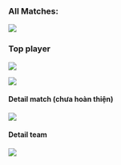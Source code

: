### All Matches: 
![](https://scontent.fhan14-1.fna.fbcdn.net/v/t1.15752-9/330997706_738541337874897_8904961964220807555_n.png?_nc_cat=101&ccb=1-7&_nc_sid=ae9488&_nc_ohc=f3EPjRgGFwAAX8XwhYi&_nc_ht=scontent.fhan14-1.fna&oh=03_AdQeD1zz3JvddhKzdTsKS6YFdHCDsKFbYmvIOR9lyEItrA&oe=64140E32)

### Top player
![](https://scontent.fhan14-3.fna.fbcdn.net/v/t1.15752-9/330900272_639973541220606_2314931987700154355_n.png?_nc_cat=104&ccb=1-7&_nc_sid=ae9488&_nc_ohc=4Np-N215XzMAX_OAP-0&_nc_ht=scontent.fhan14-3.fna&oh=03_AdRU2UMFy258YFvXckzcNj_OjllPWJ0xKfRERXolMwa6Rg&oe=64141BCD)

![](https://scontent.fhan14-1.fna.fbcdn.net/v/t1.15752-9/331243322_715154700228066_7799520545931680662_n.png?_nc_cat=107&ccb=1-7&_nc_sid=ae9488&_nc_ohc=NwAWxvuUJAYAX9P4JZ8&_nc_ht=scontent.fhan14-1.fna&oh=03_AdSOXJk3SgI-ZW4kX9JcGrci5otXAWYbVD0bEKFo0kPOaw&oe=64141DAD)

#### Detail match (chưa hoàn thiện)
![](https://scontent.fhan14-1.fna.fbcdn.net/v/t1.15752-9/331141318_520357010183675_8917813741566106300_n.png?_nc_cat=105&ccb=1-7&_nc_sid=ae9488&_nc_ohc=Fx3fk5gohW8AX9kuAK1&_nc_ht=scontent.fhan14-1.fna&oh=03_AdTOrzKZIyccIgcwI7Y_RCKt856jpmn6fmoPQ5XMQD_Hdw&oe=64142002)

#### Detail team 
![](https://scontent.fhan14-3.fna.fbcdn.net/v/t1.15752-9/331025367_567528222091514_7940091125075623200_n.png?_nc_cat=109&ccb=1-7&_nc_sid=ae9488&_nc_ohc=xIenbDNs2nMAX8dk5Fp&_nc_ht=scontent.fhan14-3.fna&oh=03_AdTkZ-H34MNQ9PGwmYo7l7qNyRp2L3V8nIzbkvCSY7ZFYA&oe=64141076)
